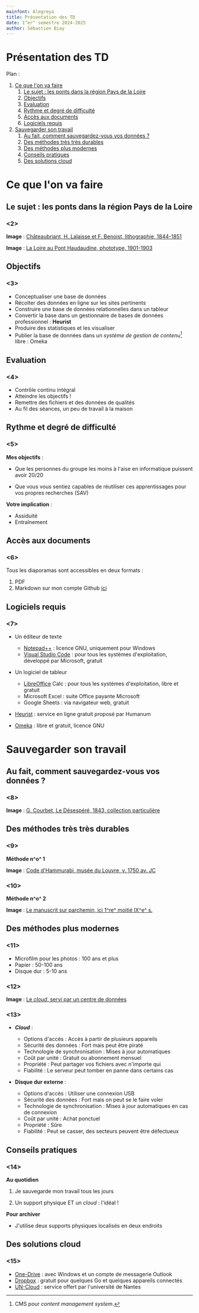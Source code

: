 ```yaml
---
mainfont: Alegreya
title: Présentation des TD
date: 1^er^ semestre 2024-2025
author: Sébastien Biay
---
```


Présentation des TD
=====

Plan :

1. [Ce que l'on va faire](#t1)
	1. [Le sujet : les ponts dans la région Pays de la Loire ](#t1-1)
	2. [Objectifs ](#t1-2)
	3. [Evaluation ](#t1-3)
	4. [Rythme et degré de difficulté ](#t1-4)
	5. [Accès aux documents ](#t1-5)
	6. [Logiciels requis ](#t1-6)
2. [Sauvegarder son travail](#t2)
	1. [Au fait, comment sauvegardez-vous vos données ? ](#t2-1)
	2. [Des méthodes très très durables ](#t2-2)
	3. [Des méthodes plus modernes ](#t2-3)
	4. [Conseils pratiques ](#t2-4)
	5. [Des solutions cloud ](#t2-5)

[comment]: <> (FINET)


<a id='t1'/>

# Ce que l'on va faire
[comment1]: <1> (TITRE1)


<a id='t1-1'/>

## Le sujet : les ponts dans la région Pays de la Loire 

### <2>


**Image** : [Châteaubriant, H. Lalaisse et F. Benoist, lithographie, 1844-1851<a date='sans'/>](img/img_intro-chateaubriantb.jpg)

**Image** : [La Loire au Pont Haudaudine, phototype, 1901-1903](img/img_intro-nantesb.jpg)


<!--
	https://www.tablettes-rennaises.fr/app/photopro.sk/rennes/detail?docid=430788
	
	https://www.tablettes-rennaises.fr/app/photopro.sk/rennes/detail?docid=231
-->


<a id='t1-2'/>

## Objectifs 

### <3>

- Conceptualiser une base de données
- Récolter des données en ligne sur les sites pertinents
- Construire une base de données relationnelles dans un tableur
- Convertir la base dans un gestionnaire de bases de données professionnel : **Heurist**
- Produire des statistiques et les visualiser
- Publier la base de données dans un *système de gestion de contenu*[^1] libre : Omeka

[^1]: CMS pour *content management system*.


<a id='t1-3'/>

## Evaluation 

### <4>

- Contrôle continu intégral
- Atteindre les objectifs !
- Remettre des fichiers et des données de qualités
- Au fil des séances, un peu de travail à la maison


<a id='t1-4'/>

## Rythme et degré de difficulté 

### <5>

**Mes objectifs** :

- Que les personnes du groupe les moins à l'aise en informatique puissent avoir 20/20

[comment6]: <5> (Si j'ouvre un tableur, qui se sent déjà un peu mal ?)

- Que vous vous sentiez capables de réutiliser ces apprentissages pour vos propres recherches (SAV)

**Votre implication** :

- Assiduité
- Entraînement


<a id='t1-5'/>

## Accès aux documents 

### <6>

Tous les diaporamas sont accessibles en deux formats :

1. PDF
2. Markdown sur mon compte Github [ici](https://github.com/sbiay/td-num-vnp)

<!--
	- Créer une automatisation de mise en forme pour les liens hypertextes
	- Eliminer les balises latex dans les exports github
-->


<a id='t1-6'/>

## Logiciels requis 

### <7>

- Un éditeur de texte
	- [Notepad++](https://notepad-plus-plus.org/downloads/) : licence GNU, uniquement pour Windows
	- [Visual Studio Code](https://code.visualstudio.com/download) : pour tous les systèmes d'exploitation, développé par Microsoft, gratuit

- Un logiciel de tableur
	- [LibreOffice](https://fr.libreoffice.org/download/telecharger-libreoffice/) Calc : pour tous les systèmes d'exploitation, libre et gratuit
	- Microsoft Excel : suite Office payante Microsoft
	- Google Sheets : via navigateur web, gratuit

- [Heurist](https://heurist.huma-num.fr/heurist/startup/index.php) : service en ligne gratuit proposé par Humanum

- [Omeka](https://www.omeka.net/) : libre et gratuit, licence GNU


<a id='t2'/>

# Sauvegarder son travail
[comment9]: <7> (TITRE1)


<a id='t2-1'/>

## Au fait, comment sauvegardez-vous vos données ? 

### <8>

**Image** : [G. Courbet, Le Désespéré, 1843, collection particulière<a date='sans'/>](img/Courbet_desespere.jpg)


[comment11]: <8> (**Quelle est la méthode de préservation des données la plus durable ?**)

[comment12]: <8> (Il y a dans cette salle quelqu'un qui perdra tout son mémoire à un moment donné.)

[comment13]: <8> (Ce sera peut-être vous… *Prendre un volontaire pour qu'il raconte sa méthode*.)

[comment14]: <8> (Qui pense avoir une bonne méthode ?)

[comment15]: <8> (Projetons-nous dans un monde idéal, où on aurait le temps de faire tout bien comme il faut. Vous venez de soutenir votre mémoire de master: quelle méthode choisissez vous pour que vos arrières-arrières… petits enfants puissent le lire ?)


<a id='t2-2'/>

## Des méthodes très très durables 

### <9>


**Méthode n^o^ 1**

**Image** : [Code d'Hammurabi, musée du Louvre, v. 1750 av. JC<a date='sans'/>](img/code-hammurabi_detail-01.jpg)

[comment17]: <9> (Il a 3750 ans, et il tient toujours le coup.)

[comment18]: <9> (Le tout c'est de savoir **décoder…** Combien de temps saura-t-on décoder un fichier .docx ou .pages ?)


### <10>


**Méthode n^o^ 2**

**Image** : [Le manuscrit sur parchemin, ici 1^re^ moitié IX^e^ s.<a date='1re moitié IXe s.'/>](img/lat-5763_fol-001r-detail-a.jpg)

[comment19]: <10> (Ça tient bien aussi, depuis 11 siècles.)


<a id='t2-3'/>

## Des méthodes plus modernes 

### <11>


- Microfilm pour les photos : 100 ans et plus
- Papier : 50-100 ans
- Disque dur : 5-10 ans


### <12>

**Image** : [Le *cloud*, servi par un centre de données<a date='sans'/>](img/calcul-informatique_data-center.jpg)


### <13>

- ***Cloud*** :
	- Options d'accès : Accès à partir de plusieurs appareils
	- Sécurité des données : Fort mais peut être piraté
	- Technologie de synchronisation : Mises à jour automatiques
	- Coût par unité : Gratuit ou abonnement mensuel
	- Propriété : Peut partager vos fichiers avec n'importe qui
	- Fiabilité : Le serveur peut tomber en panne dans certains cas

- **Disque dur externe** :
	- Options d'accès : Utiliser une connexion USB
	- Sécurité des données : Fort mais on peut se le faire voler
	- Technologie de synchronisation : Mises à jour automatiques en cas de connexion
	- Coût par unité : Achat ponctuel
	- Propriété : Sûre
	- Fiabilité : Peut se casser, des secteurs peuvent être défectueux


<a id='t2-4'/>

## Conseils pratiques 

### <14>


**Au quotidien**

1. Je sauvegarde mon travail tous les jours

2. Un support physique ET un *cloud* : l'idéal !

[comment22]: <14> (Mais attention, le but n'est pas de tuer le plus d'ours polaires possibles : on ne mettra sur le cloud que les fichiers légers, ou les plus précieux.)


**Pour archiver**

- J'utilise deux supports physiques localisés en deux endroits

[comment23]: <14> (Votre disque dur ne va pas vous en envoyer un message -- au fait, à partir de demain je ne marche plus !)


<a id='t2-5'/>

## Des solutions cloud 

### <15>

- [One-Drive](https://onedrive.live.com) : avec Windows et un compte de messagerie Outlook
- [Dropbox](https://www.dropbox.com/home) : gratuit pour quelques Go et quelques appareils connectés
- [UN-Cloud](https://wiki.univ-nantes.fr/uncloud:web) : service offert par l'université de Nantes

